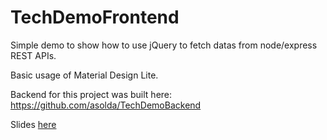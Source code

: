 # TechDemoFrontend

Simple demo to show how to use jQuery to fetch datas from node/express REST APIs.

Basic usage of Material Design Lite.

Backend for this project was built here: https://github.com/asolda/TechDemoBackend

Slides [here](https://docs.google.com/presentation/d/1RkAVyDqg0B4wou31tS2ytpjfvWpGWKP6HFxjSP8aZfw/edit?usp=sharing)
